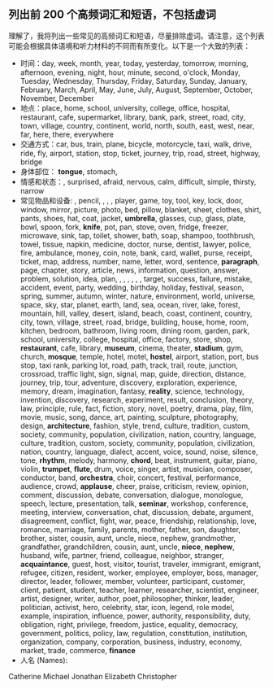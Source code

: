 ## 列出前 200 个高频词汇和短语，不包括虚词

理解了，我将列出一些常见的高频词汇和短语，尽量排除虚词。请注意，这个列表可能会根据具体语境和听力材料的不同而有所变化。以下是一个大致的列表：

- 时间：day, week, month, year, today, yesterday, tomorrow, morning, afternoon, evening, night, hour, minute, second, o'clock, Monday, Tuesday, Wednesday, Thursday, Friday, Saturday, Sunday, January, February, March, April, May, June, July, August, September, October, November, December
- 地点：place, home, school, university, college, office, hospital, restaurant, cafe, supermarket, library, bank, park, street, road, city, town, village, country, continent, world, north, south, east, west, near, far, here, there, everywhere
- 交通方式：car, bus, train, plane, bicycle, motorcycle, taxi, walk, drive, ride, fly, airport, station, stop, ticket, journey, trip, road, street, highway, bridge
- 身体部位： **tongue**, stomach,
- 情感和状态：, surprised, afraid, nervous, calm, difficult, simple, thirsty, narrow
- 常见物品和设备: , pencil, , , , player, game, toy, tool, key, lock, door, window, mirror, picture, photo, bed, pillow, blanket, sheet, clothes, shirt, pants, shoes, hat, coat, jacket, **umbrella**, glasses, cup, glass, plate, bowl, spoon, fork, **knife**, pot, pan, stove, oven, fridge, freezer, microwave, sink, tap, toilet, shower, bath, soap, shampoo, toothbrush, towel, tissue, napkin, medicine, doctor, nurse, dentist, lawyer, police, fire, ambulance, money, coin, note, bank, card, wallet, purse, receipt, ticket, map, address, number, name, letter, word, sentence, **paragraph**, page, chapter, story, article, news, information, question, answer, problem, solution, idea, plan, , , , , , , target, success, failure, mistake, accident, event, party, wedding, birthday, holiday, festival, season, spring, summer, autumn, winter, nature, environment, world, universe, space, sky, star, planet, earth, land, sea, ocean, river, lake, forest, mountain, hill, valley, desert, island, beach, coast, continent, country, city, town, village, street, road, bridge, building, house, home, room, kitchen, bedroom, bathroom, living room, dining room, garden, park, school, university, college, hospital, office, factory, store, shop, **restaurant**, cafe, library, **museum**, cinema, theater, **stadium**, gym, church, **mosque**, temple, hotel, motel, **hostel**, airport, station, port, bus stop, taxi rank, parking lot, road, path, track, trail, route, junction, crossroad, traffic light, sign, signal, map, guide, direction, distance, journey, trip, tour, adventure, discovery, exploration, experience, memory, dream, imagination, fantasy, **reality**, science, technology, invention, discovery, research, experiment, result, conclusion, theory, law, principle, rule, fact, fiction, story, novel, poetry, drama, play, film, movie, music, song, dance, art, painting, sculpture, photography, design, **architecture**, fashion, style, trend, culture, tradition, custom, society, community, population, civilization, nation, country, language, culture, tradition, custom, society, community, population, civilization, nation, country, language, dialect, accent, voice, sound, noise, silence, tone, **rhythm**, melody, harmony, **chord**, beat, instrument, guitar, piano, violin, **trumpet**, **flute**, drum, voice, singer, artist, musician, composer, conductor, band, **orchestra**, choir, concert, festival, performance, audience, crowd, **applause**, cheer, praise, criticism, review, opinion, comment, discussion, debate, conversation, dialogue, monologue, speech, lecture, presentation, talk, **seminar**, workshop, conference, meeting, interview, conversation, chat, discussion, debate, argument, disagreement, conflict, fight, war, peace, friendship, relationship, love, romance, marriage, family, parents, mother, father, son, daughter, brother, sister, cousin, aunt, uncle, niece, nephew, grandmother, grandfather, grandchildren, cousin, aunt, uncle, **niece**, **nephew**, husband, wife, partner, friend, colleague, neighbor, stranger, **acquaintance**, guest, host, visitor, tourist, traveler, immigrant, emigrant, refugee, citizen, resident, worker, employee, employer, boss, manager, director, leader, follower, member, volunteer, participant, customer, client, patient, student, teacher, learner, researcher, scientist, engineer, artist, designer, writer, author, poet, philosopher, thinker, leader, politician, activist, hero, celebrity, star, icon, legend, role model, example, inspiration, influence, power, authority, responsibility, duty, obligation, right, privilege, freedom, justice, equality, democracy, government, politics, policy, law, regulation, constitution, institution, organization, company, corporation, business, industry, economy, market, trade, commerce, **finance**
- 人名 (Names):

Catherine
Michael
Jonathan
Elizabeth
Christopher
